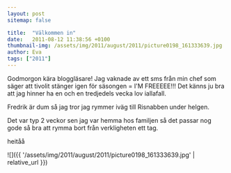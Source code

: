 ```yaml
---
layout: post
sitemap: false

title:  "Välkommen in"
date:   2011-08-12 11:38:56 +0100
thumbnail-img: /assets/img/2011/august/2011/picture0198_161333639.jpg
author: Eva
tags: ["2011"]
---
```


Godmorgon kära bloggläsare! Jag vaknade av ett sms från min chef som säger att tivolit stänger igen för säsongen = I'M FREEEEE!!! Det känns ju bra att jag hinner ha en och en tredjedels vecka lov iallafall.







Fredrik är dum så jag tror jag rymmer iväg till Risnabben under helgen.




Det var typ 2 veckor sen jag var hemma hos familjen så det passar nog gode så bra att rymma bort från verkligheten ett tag.
















heitåå

![]({{ '/assets/img/2011/august/2011/picture0198_161333639.jpg'  | relative_url }})

